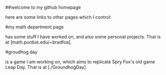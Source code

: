 ##welcome to my github homepage

here are some links to other pages which I control:

#my math department page

has some stuff I have worked on, and also some personal projects. That is at [math.purdue.edu/~bradfoa].

#groudhog day

is a game I am working on, which aims to replicate Spry Fox's old game Leap Day. That is at [./GroundhogDay].
